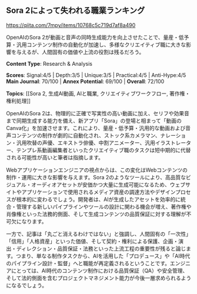 ## Sora 2によって失われる職業ランキング

https://qiita.com/7mpy/items/10768c5c719d7af8a490

OpenAIのSora 2が動画と音声の同時生成能力を向上させたことで、量産・低予算・汎用コンテンツ制作の自動化が加速し、多様なクリエイティブ職に大きな影響を与えるが、人間固有の価値や上流の役割は残るだろう。

**Content Type**: Research & Analysis

**Scores**: Signal:4/5 | Depth:3/5 | Unique:3/5 | Practical:4/5 | Anti-Hype:4/5
**Main Journal**: 70/100 | **Annex Potential**: 69/100 | **Overall**: 72/100

**Topics**: [[Sora 2, 生成AI動画, AIと職業, クリエイティブワークフロー, 著作権・権利処理]]

OpenAIのSora 2は、物理的に正確で写実性の高い動画に加え、セリフや効果音まで同期生成する能力を備え、新アプリ「Sora」の登場と相まって「動画のCanva化」を加速させます。これにより、量産・低予算・汎用的な動画および音声コンテンツの制作が劇的に自動化され、ストック系カメラマン、ナレーション・汎用吹替の声優、エキストラ俳優、中割アニメーター、汎用イラストレーター、テンプレ系動画編集者といったクリエイティブ職のタスクは短中期的に代替される可能性が高いと筆者は指摘します。

Webアプリケーションエンジニアの視点からは、この変化はWebコンテンツの制作・運用に大きな影響を与えます。Sora 2のようなツールにより、高品質なビジュアル・オーディオアセットが安価かつ大量に生成可能になるため、ウェブサイトやアプリケーションで使用されるメディア資産の調達方法やデザインプロセスが根本的に変わるでしょう。開発者は、AIが生成したアセットを効率的に統合・管理する新しいパイプラインやツールの設計に関わる機会が増え、著作権や肖像権といった法務的側面、そして生成コンテンツの品質保証に対する理解が不可欠になります。

一方で、記事は「丸ごと消えるわけではない」と強調し、人間固有の「一次性」「信用」「人格資産」といった価値、そして契約・権利による保護、企画・演出・ディレクション・品質保証・法務といった上流工程の重要性が残ると論じます。つまり、単なる制作タスクから、AIを活用した「プロデュース」や「AI時代のパイプライン設計・監督」へと職能が再定義されるということです。エンジニアにとっては、AI時代のコンテンツ制作における品質保証（QA）や安全管理、そして法的側面を含むプロジェクトマネジメント能力が今後一層求められるようになるでしょう。
